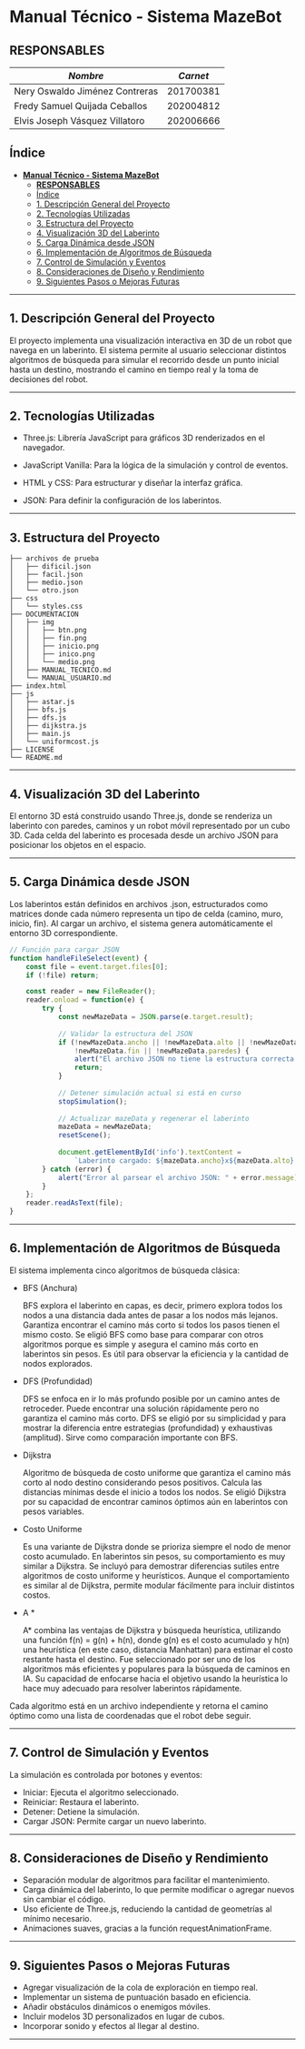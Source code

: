 # **Manual Técnico - Sistema MazeBot**  

## **RESPONSABLES**

| _Nombre_                       | _Carnet_  |
| ------------------------------ | --------- |
| Nery Oswaldo Jiménez Contreras | 201700381 |
| Fredy Samuel Quijada Ceballos  | 202004812 |
| Elvis Joseph Vásquez Villatoro | 202006666 |
## Índice

- [**Manual Técnico - Sistema MazeBot**](#manual-técnico---sistema-mazebot)
  - [**RESPONSABLES**](#responsables)
  - [Índice](#índice)
  - [1. Descripción General del Proyecto](#1-descripción-general-del-proyecto)
  - [2. Tecnologías Utilizadas](#2-tecnologías-utilizadas)
  - [3. Estructura del Proyecto](#3-estructura-del-proyecto)
  - [4. Visualización 3D del Laberinto](#4-visualización-3d-del-laberinto)
  - [5. Carga Dinámica desde JSON](#5-carga-dinámica-desde-json)
  - [6. Implementación de Algoritmos de Búsqueda](#6-implementación-de-algoritmos-de-búsqueda)
  - [7. Control de Simulación y Eventos](#7-control-de-simulación-y-eventos)
  - [8. Consideraciones de Diseño y Rendimiento](#8-consideraciones-de-diseño-y-rendimiento)
  - [9. Siguientes Pasos o Mejoras Futuras](#9-siguientes-pasos-o-mejoras-futuras)

---

## 1. Descripción General del Proyecto

El proyecto implementa una visualización interactiva en 3D de un robot que navega en un laberinto. El sistema permite al usuario seleccionar distintos algoritmos de búsqueda para simular el recorrido desde un punto inicial hasta un destino, mostrando el camino en tiempo real y la toma de decisiones del robot.

---

## 2. Tecnologías Utilizadas

- Three.js: Librería JavaScript para gráficos 3D renderizados en el navegador.

- JavaScript Vanilla: Para la lógica de la simulación y control de eventos.

- HTML y CSS: Para estructurar y diseñar la interfaz gráfica.

- JSON: Para definir la configuración de los laberintos.

---

## 3. Estructura del Proyecto

```
├── archivos de prueba
│   ├── dificil.json
│   ├── facil.json
│   ├── medio.json
│   └── otro.json
├── css
│   └── styles.css
├── DOCUMENTACION
│   ├── img
│   │   ├── btn.png
│   │   ├── fin.png
│   │   ├── inicio.png
│   │   ├── inico.png
│   │   └── medio.png
│   ├── MANUAL_TECNICO.md
│   └── MANUAL_USUARIO.md
├── index.html
├── js
│   ├── astar.js
│   ├── bfs.js
│   ├── dfs.js
│   ├── dijkstra.js
│   ├── main.js
│   └── uniformcost.js
├── LICENSE
└── README.md
```

---

## 4. Visualización 3D del Laberinto

El entorno 3D está construido usando Three.js, donde se renderiza un laberinto con paredes, caminos y un robot móvil representado por un cubo 3D. Cada celda del laberinto es procesada desde un archivo JSON para posicionar los objetos en el espacio.

---

## 5. Carga Dinámica desde JSON

Los laberintos están definidos en archivos .json, estructurados como matrices donde cada número representa un tipo de celda (camino, muro, inicio, fin). Al cargar un archivo, el sistema genera automáticamente el entorno 3D correspondiente.

```js
// Función para cargar JSON
function handleFileSelect(event) {
    const file = event.target.files[0];
    if (!file) return;

    const reader = new FileReader();
    reader.onload = function(e) {
        try {
            const newMazeData = JSON.parse(e.target.result);
            
            // Validar la estructura del JSON
            if (!newMazeData.ancho || !newMazeData.alto || !newMazeData.inicio || 
                !newMazeData.fin || !newMazeData.paredes) {
                alert("El archivo JSON no tiene la estructura correcta.");
                return;
            }
            
            // Detener simulación actual si está en curso
            stopSimulation();
            
            // Actualizar mazeData y regenerar el laberinto
            mazeData = newMazeData;
            resetScene();
            
            document.getElementById('info').textContent = 
                `Laberinto cargado: ${mazeData.ancho}x${mazeData.alto}. Selecciona un algoritmo y haz clic en Iniciar`;
        } catch (error) {
            alert("Error al parsear el archivo JSON: " + error.message);
        }
    };
    reader.readAsText(file);
}
```


---

## 6. Implementación de Algoritmos de Búsqueda

El sistema implementa cinco algoritmos de búsqueda clásica:

- BFS (Anchura)

  BFS explora el laberinto en capas, es decir, primero explora todos los nodos a una distancia dada antes de pasar a los nodos más lejanos. Garantiza encontrar el camino más corto si todos los pasos tienen el mismo costo. Se eligió BFS como base para comparar con otros algoritmos porque es simple y asegura el camino más corto en laberintos sin pesos. Es útil para observar la eficiencia y la cantidad de nodos explorados.

- DFS (Profundidad)

    DFS se enfoca en ir lo más profundo posible por un camino antes de retroceder. Puede encontrar una solución rápidamente pero no garantiza el camino más corto. DFS se eligió por su simplicidad y para mostrar la diferencia entre estrategias (profundidad) y exhaustivas (amplitud). Sirve como comparación importante con BFS.

- Dijkstra

    Algoritmo de búsqueda de costo uniforme que garantiza el camino más corto al nodo destino considerando pesos positivos. Calcula las distancias mínimas desde el inicio a todos los nodos. Se eligió Dijkstra por su capacidad de encontrar caminos óptimos aún en laberintos con pesos variables.

- Costo Uniforme

    Es una variante de Dijkstra donde se prioriza siempre el nodo de menor costo acumulado. En laberintos sin pesos, su comportamiento es muy similar a Dijkstra. Se incluyó para demostrar diferencias sutiles entre algoritmos de costo uniforme y heurísticos. Aunque el comportamiento es similar al de Dijkstra, permite modular fácilmente para incluir distintos costos.

- A *

    A* combina las ventajas de Dijkstra y búsqueda heurística, utilizando una función f(n) = g(n) + h(n), donde g(n) es el costo acumulado y h(n) una heurística (en este caso, distancia Manhattan) para estimar el costo restante hasta el destino. Fue seleccionado por ser uno de los algoritmos más eficientes y populares para la búsqueda de caminos en IA. Su capacidad de enfocarse hacia el objetivo usando la heurística lo hace muy adecuado para resolver laberintos rápidamente.

Cada algoritmo está en un archivo independiente y retorna el camino óptimo como una lista de coordenadas que el robot debe seguir.


---

## 7. Control de Simulación y Eventos

La simulación es controlada por botones y eventos:

- Iniciar: Ejecuta el algoritmo seleccionado.
- Reiniciar: Restaura el laberinto.
- Detener: Detiene la simulación.
- Cargar JSON: Permite cargar un nuevo laberinto.

---

## 8. Consideraciones de Diseño y Rendimiento

- Separación modular de algoritmos para facilitar el mantenimiento.
- Carga dinámica del laberinto, lo que permite modificar o agregar nuevos sin cambiar el código.
- Uso eficiente de Three.js, reduciendo la cantidad de geometrías al mínimo necesario.
- Animaciones suaves, gracias a la función requestAnimationFrame.

---

## 9. Siguientes Pasos o Mejoras Futuras

- Agregar visualización de la cola de exploración en tiempo real.
- Implementar un sistema de puntuación basado en eficiencia.
- Añadir obstáculos dinámicos o enemigos móviles.
- Incluir modelos 3D personalizados en lugar de cubos.
- Incorporar sonido y efectos al llegar al destino.

---